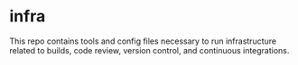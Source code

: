 # infra

This repo contains tools and config files necessary to run infrastructure
related to builds, code review, version control, and continuous integrations.
